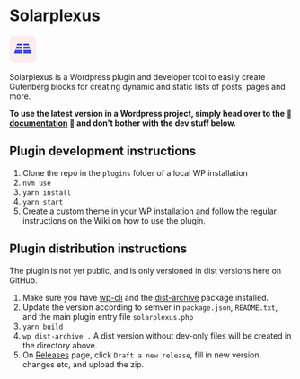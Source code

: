 # Solarplexus

![logo](https://github.com/Aventyret/solarplexus/blob/master/solarplexus-logo48x48.png?raw=true)

Solarplexus is a Wordpress plugin and developer tool to easily create Gutenberg blocks for creating dynamic and static lists of posts, pages and more.

**To use the latest version in a Wordpress project, simply head over to the 📖 [documentation](https://github.com/Aventyret/solarplexus/wiki) 📖 and don't bother with the dev stuff below.**

## Plugin development instructions

1. Clone the repo in the `plugins` folder of a local WP installation
2. `nvm use`
3. `yarn install`
4. `yarn start`
5. Create a custom theme in your WP installation and follow the regular instructions on the Wiki on how to use the plugin.

## Plugin distribution instructions

The plugin is not yet public, and is only versioned in dist versions here on GitHub.

1. Make sure you have [wp-cli](https://make.wordpress.org/cli/handbook/guides/installing/) and the [dist-archive](https://developer.wordpress.org/cli/commands/dist-archive/) package installed.
2. Update the version according to semver in `package.json`, `README.txt`, and the main plugin entry file `solarplexus.php`
3. `yarn build`
4. `wp dist-archive .` A dist version without dev-only files will be created in the directory above.
5. On [Releases](https://github.com/Aventyret/solarplexus/releases) page, click `Draft a new release`, fill in new version, changes etc, and upload the zip.
